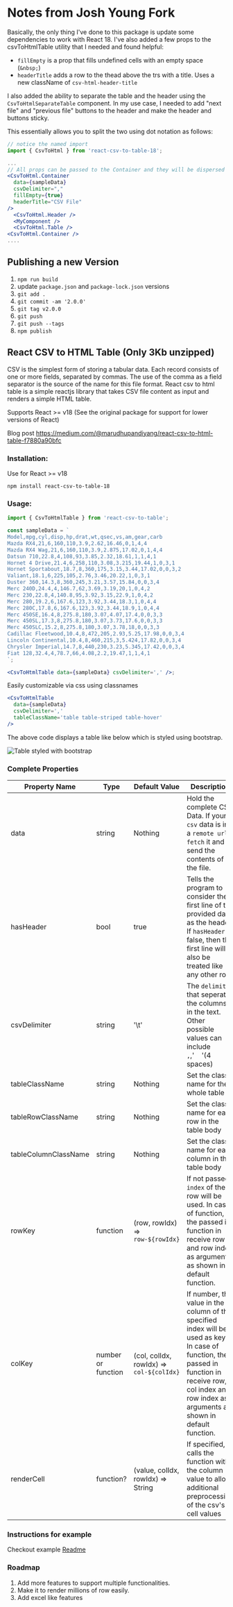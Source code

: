 # Notes from Josh Young Fork

Basically, the only thing I've done to this package is update some dependencies to work with React 18. I've also added a few props to the csvToHtmlTable utility that I needed and found helpful:

- `fillEmpty` is a prop that fills undefined cells with an empty space (`&nbsp;`)
- `headerTitle` adds a row to the thead above the trs with a title. Uses a new className of `csv-html-header-title`

I also added the ability to separate the table and the header using the `CsvToHtmlSeparateTable` component. In my use case, I needed to add "next file" and "previous file" buttons to the header and make the header and buttons sticky.

This essentially allows you to split the two using dot notation as follows:

```jsx
// notice the named import
import { CsvToHtml } from 'react-csv-to-table-18';

...
// All props can be passed to the Container and they will be dispersed to the right components
<CsvToHtml.Container
  data={sampleData}
  csvDelimiter=","
  fillEmpty={true}
  headerTitle="CSV File"
/>
  <CsvToHtml.Header />
  <MyComponent />
  <CsvToHtml.Table />
<CsvToHtml.Container />
....
```

## Publishing a new Version

1. `npm run build`
2. update `package.json` and `package-lock.json` versions
3. `git add .`
4. `git commit -am '2.0.0'`
5. `git tag v2.0.0`
6. `git push`
7. `git push --tags`
8. `npm publish`

## React CSV to HTML Table (Only 3Kb unzipped)

CSV is the simplest form of storing a tabular data. Each record consists of one or more fields, separated by commas. The use of the comma as a field separator is the source of the name for this file format. React csv to html table is a simple reactjs library that takes CSV file content as input and renders a simple HTML table.

Supports React >= v18 (See the original package for support for lower versions of React)

Blog post https://medium.com/@marudhupandiyang/react-csv-to-html-table-f7880a90bfc

### Installation:

Use for React >= v18

  `npm install react-csv-to-table-18`

### Usage:

```jsx
import { CsvToHtmlTable } from 'react-csv-to-table';

const sampleData = `
Model,mpg,cyl,disp,hp,drat,wt,qsec,vs,am,gear,carb
Mazda RX4,21,6,160,110,3.9,2.62,16.46,0,1,4,4
Mazda RX4 Wag,21,6,160,110,3.9,2.875,17.02,0,1,4,4
Datsun 710,22.8,4,108,93,3.85,2.32,18.61,1,1,4,1
Hornet 4 Drive,21.4,6,258,110,3.08,3.215,19.44,1,0,3,1
Hornet Sportabout,18.7,8,360,175,3.15,3.44,17.02,0,0,3,2
Valiant,18.1,6,225,105,2.76,3.46,20.22,1,0,3,1
Duster 360,14.3,8,360,245,3.21,3.57,15.84,0,0,3,4
Merc 240D,24.4,4,146.7,62,3.69,3.19,20,1,0,4,2
Merc 230,22.8,4,140.8,95,3.92,3.15,22.9,1,0,4,2
Merc 280,19.2,6,167.6,123,3.92,3.44,18.3,1,0,4,4
Merc 280C,17.8,6,167.6,123,3.92,3.44,18.9,1,0,4,4
Merc 450SE,16.4,8,275.8,180,3.07,4.07,17.4,0,0,3,3
Merc 450SL,17.3,8,275.8,180,3.07,3.73,17.6,0,0,3,3
Merc 450SLC,15.2,8,275.8,180,3.07,3.78,18,0,0,3,3
Cadillac Fleetwood,10.4,8,472,205,2.93,5.25,17.98,0,0,3,4
Lincoln Continental,10.4,8,460,215,3,5.424,17.82,0,0,3,4
Chrysler Imperial,14.7,8,440,230,3.23,5.345,17.42,0,0,3,4
Fiat 128,32.4,4,78.7,66,4.08,2.2,19.47,1,1,4,1
`;

<CsvToHtmlTable data={sampleData} csvDelimiter=',' />;
```

Easily customizable via css using classnames

```jsx
<CsvToHtmlTable
  data={sampleData}
  csvDelimiter=','
  tableClassName='table table-striped table-hover'
/>
```

The above code displays a table like below which is styled using bootstrap.

![Table styled with bootstrap](https://i.imgur.com/nW3R9z8.png)

### Complete Properties

| Property Name        | Type               | Default Value                            | Description                                                                                                                                                                                                   |
| -------------------- | ------------------ | ---------------------------------------- | ------------------------------------------------------------------------------------------------------------------------------------------------------------------------------------------------------------- |
| data                 | string             | Nothing                                  | Hold the complete CSV Data. If your `csv` data is in a `remote url`, `fetch` it and send the contents of the file.                                                                                            |
| hasHeader            | bool               | true                                     | Tells the program to consider the first line of the provided data as the header. If `hasHeader` is false, then the first line will also be treated like any other row.                                        |
| csvDelimiter         | string             | '\t'                                     | The `delimiter` that seperates the columns in the text. Other possible values can include `,`,'&nbsp;&nbsp;&nbsp;&nbsp;'(4 spaces)                                                                            |
| tableClassName       | string             | Nothing                                  | Set the class name for the whole table                                                                                                                                                                        |
| tableRowClassName    | string             | Nothing                                  | Set the class name for each row in the table body                                                                                                                                                             |
| tableColumnClassName | string             | Nothing                                  | Set the class name for each column in the table body                                                                                                                                                          |
| rowKey               | function           | (row, rowIdx) => `row-${rowIdx}`         | If not passed, `index` of the row will be used. In case of function, the passed in function in receive row and row index as arguments as shown in default function.                                           |
| colKey               | number or function | (col, colIdx, rowIdx) => `col-${colIdx}` | If number, the value in the column of the specified index will be used as key. In case of function, the passed in function in receive row, col index and row index as arguments as shown in default function. |
| renderCell           | function?          | (value, colIdx, rowIdx) => String        | If specified, calls the function with the column value to allow additional preprocessing of the csv's cell values                                                                                             |

### Instructions for example

Checkout example [Readme](examples)

### Roadmap

1. Add more features to support multiple functionalities.
2. Make it to render millions of row easily.
3. Add excel like features
